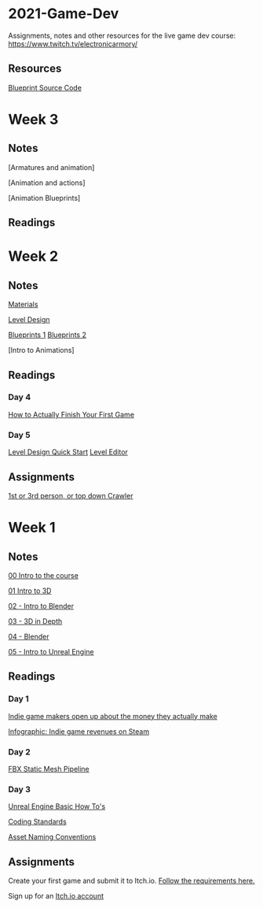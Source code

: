 # 2021-Game-Dev
Assignments, notes and other resources for the live game dev course: https://www.twitch.tv/electronicarmory/

## Resources
[Blueprint Source Code](https://blueprintue.com/profile/electronicarmory/)

# Week 3

## Notes
[Armatures and animation]

[Animation and actions]

[Animation Blueprints]

## Readings


# Week 2

## Notes
[Materials](https://github.com/ElectronicArmory/2021-Game-Dev/blob/main/Notes/06%20-%20Materials%20in%20Game%20Dev.pdf)

[Level Design](https://github.com/ElectronicArmory/2021-Game-Dev/blob/main/Notes/07%20-%20Level%20Design.pdf)

[Blueprints 1](https://github.com/ElectronicArmory/2021-Game-Dev/blob/main/Notes/UE_Blueprints_Lecture02.pptx.pdf)
[Blueprints 2](https://github.com/ElectronicArmory/2021-Game-Dev/blob/main/Notes/UE_Blueprints_Lecture03.pptx.pdf)

[Intro to Animations]


## Readings

### Day 4
[How to Actually Finish Your First Game](https://howtomarketagame.com/2018/01/09/how-to-actually-finish-your-first-game-this-year/)

### Day 5
[Level Design Quick Start](https://docs.unrealengine.com/en-US/BuildingWorlds/LDQuickStart/index.html)
[Level Editor](https://docs.unrealengine.com/en-US/BuildingWorlds/LevelEditor/index.html)


## Assignments

[1st or 3rd person, or top down Crawler](https://github.com/ElectronicArmory/2021-Game-Dev/blob/main/Assignments/Assignment%202.md)

# Week 1

## Notes
[00 Intro to the course](https://github.com/ElectronicArmory/2021-Game-Dev/blob/main/Notes/00%20-%20Intro%20to%20Course.pdf)

[01 Intro to 3D](https://github.com/ElectronicArmory/2021-Game-Dev/blob/main/Notes/01%20-%20Intro%20to%203D.pdf)

[02 - Intro to Blender](https://github.com/ElectronicArmory/2021-Game-Dev/blob/main/Notes/02%20-%20Intro%20to%20Blender%203D.pdf)

[03 - 3D in Depth](https://github.com/ElectronicArmory/2021-Game-Dev/blob/main/Notes/03%20-%203D%20in%20Depth.pdf)

[04 - Blender](https://github.com/ElectronicArmory/2021-Game-Dev/blob/main/Notes/04%20-%20Blender%203D.pdf)

[05 - Intro to Unreal Engine](https://github.com/ElectronicArmory/2021-Game-Dev/blob/main/Notes/05%20-%20Intro%20to%20Unreal%20Engine%204.pdf)


## Readings
### Day 1
[Indie game makers open up about the money they actually make](https://www.theverge.com/2019/10/9/20903139/indie-game-developers-creators-money-funding)

[Infographic: Indie game revenues on Steam](https://vginsights.com/insights/article/infographic-indie-game-revenues-on-steam)

### Day 2
[FBX Static Mesh Pipeline](https://docs.unrealengine.com/en-US/WorkingWithContent/Importing/FBX/StaticMeshes/index.html)

### Day 3
[Unreal Engine Basic How To's](https://docs.unrealengine.com/en-US/Basics/HowTo/index.html)

[Coding Standards](https://docs.unrealengine.com/en-US/ProductionPipelines/DevelopmentSetup/CodingStandard/index.html)

[Asset Naming Conventions](https://www.ue4community.wiki/legacy/assets-naming-convention-qqp2b5m1)

## Assignments
Create your first game and submit it to Itch.io. [Follow the requirements here.](https://github.com/ElectronicArmory/2021-Game-Dev/blob/main/Assignments/Assignment%201.md)

Sign up for an [Itch.io account](https://itch.io/)
